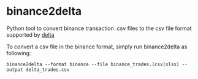 # binance2delta

Python tool to convert binance transaction .csv files to the csv file format supported by [delta](https://www.producthunt.com/posts/delta)

To convert a csv file in the binance format, simply run binance2delta as following:

```
binance2delta --format binance --file binance_trades.(csv|xlsx) --output delta_trades.csv
```

